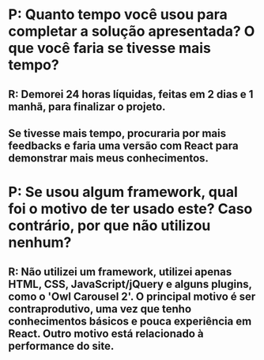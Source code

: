 # P: Quanto tempo você usou para completar a solução apresentada? O que você faria se tivesse mais tempo?
## R: Demorei 24 horas líquidas, feitas em 2 dias e 1 manhã, para finalizar o projeto.
## Se tivesse mais tempo, procuraria por mais feedbacks e faria uma versão com React para demonstrar mais meus conhecimentos.

# P: Se usou algum framework, qual foi o motivo de ter usado este? Caso contrário, por que não utilizou nenhum?
## R: Não utilizei um framework, utilizei apenas HTML, CSS, JavaScript/jQuery e alguns plugins, como o 'Owl Carousel 2'. O principal motivo é ser contraprodutivo, uma vez que tenho conhecimentos básicos e pouca experiência em React. Outro motivo está relacionado à performance do site.